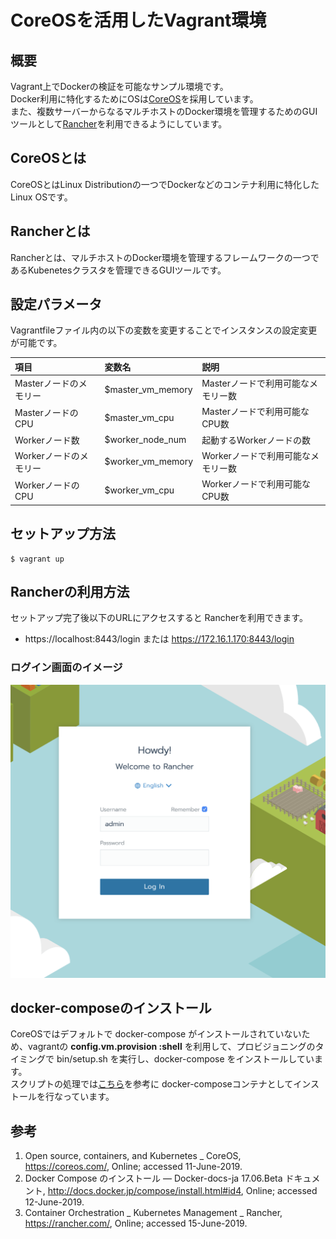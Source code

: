# CoreOSを活用したVagrant環境

## 概要

Vagrant上でDockerの検証を可能なサンプル環境です。<br>
Docker利用に特化するためにOSは[CoreOS](https://coreos.com/)を採用しています。<br>
また、複数サーバーからなるマルチホストのDocker環境を管理するためのGUIツールとして[Rancher](https://rancher.com/what-is-rancher/overview)を利用できるようにしています。

## CoreOSとは

CoreOSとはLinux Distributionの一つでDockerなどのコンテナ利用に特化したLinux OSです。

## Rancherとは

Rancherとは、マルチホストのDocker環境を管理するフレームワークの一つであるKubenetesクラスタを管理できるGUIツールです。


## 設定パラメータ

Vagrantfileファイル内の以下の変数を変更することでインスタンスの設定変更が可能です。

| 項目 | 変数名 | 説明 |
| :---- | :---- | :---- |
| Masterノードのメモリー | $master_vm_memory | Masterノードで利用可能なメモリー数 |
| MasterノードのCPU | $master_vm_cpu | Masterノードで利用可能なCPU数 |
| Workerノード数 | $worker_node_num | 起動するWorkerノードの数 |
| Workerノードのメモリー | $worker_vm_memory | Workerノードで利用可能なメモリー数 |
| WorkerノードのCPU | $worker_vm_cpu | Workerノードで利用可能なCPU数 |

## セットアップ方法

```
$ vagrant up
```

## Rancherの利用方法

セットアップ完了後以下のURLにアクセスすると Rancherを利用できます。

* https://localhost:8443/login または https://172.16.1.170:8443/login

### ログイン画面のイメージ

![Rancherログイン画面](./doc/img/rancher-login.png)



## docker-composeのインストール

CoreOSではデフォルトで docker-compose がインストールされていないため、vagrantの **config.vm.provision :shell** を利用して、プロビジョニングのタイミングで bin/setup.sh を実行し、docker-compose をインストールしています。<br>
スクリプトの処理では[こちら](http://docs.docker.jp/compose/install.html#id4)を参考に docker-composeコンテナとしてインストールを行なっています。

## 参考

1. Open source, containers, and Kubernetes _ CoreOS, https://coreos.com/, Online; accessed 11-June-2019.
2. Docker Compose のインストール — Docker-docs-ja 17.06.Beta ドキュメント, http://docs.docker.jp/compose/install.html#id4, Online; accessed 12-June-2019.
3. Container Orchestration _ Kubernetes Management _ Rancher, https://rancher.com/, Online; accessed 15-June-2019.
